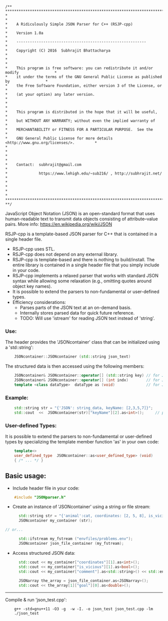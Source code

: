 ```
/** **************************************************************************************
*                                                                                        *
*    A Ridiculously Simple JSON Parser for C++ (RSJP-cpp)                                *
*    Version 1.0a                                                                        *
*    ----------------------------------------------------------                          *
*    Copyright (C) 2016  Subhrajit Bhattacharya                                          *
*                                                                                        *
*    This program is free software: you can redistribute it and/or modify                *
*    it under the terms of the GNU General Public License as published by                *
*    the Free Software Foundation, either version 3 of the License, or                   *
*    (at your option) any later version.                                                 *
*                                                                                        *
*    This program is distributed in the hope that it will be useful,                     *
*    but WITHOUT ANY WARRANTY; without even the implied warranty of                      *
*    MERCHANTABILITY or FITNESS FOR A PARTICULAR PURPOSE.  See the                       *
*    GNU General Public License for more details <http://www.gnu.org/licenses/>.         *
*                                                                                        *
*                                                                                        *
*    Contact:  subhrajit@gmail.com                                                       *
*              https://www.lehigh.edu/~sub216/ , http://subhrajit.net/                   *
*                                                                                        *
*                                                                                        *
*************************************************************************************** **/
```

JavaScript Object Notation (JSON) is an open-standard format that uses human-readable text
    to transmit data objects consisting of attribute–value pairs.
    More info: https://en.wikipedia.org/wiki/JSON 

RSJP-cpp is a template-based JSON parser for C++ that is contained in a single header file.
*   RSJP-cpp uses STL.
*   RSJP-cpp does not depend on any external library.
*   RSJP-cpp is template-based and there is nothing to build/install. The entire library is 
    contained in a single header file that you simply include in your code.
*   RSJP-cpp implements a relaxed parser that works with standard JSON syntax while
    allowing some relaxation (e.g., omitting quotes around object key names).
*   It is possible to extend the parsers to non-fundamental or user-defined types.
*   Efficiency considerations:
    - Parses parts of the JSON text at an on-demand basis.
    - Internally stores parsed data for quick future reference.
    - TODO: Will use 'istream' for reading JSON text instead of 'string'.

### Use:
The header provides the 'JSONcontainer' class that can be initialized using a 'std::string':
```C++
    JSONcontainer::JSONcontainer (std::string json_text)
```
The structured data is then accessed using the following members:
```C++
    JSONcontainer& JSONcontainer::operator[] (std::string key) // for JSON object
    JSONcontainer& JSONcontainer::operator[] (int indx)        // for JSON array
    template <class dataType>  dataType as (void)              // for JSON data
```

### Example:
```C++
    std::string str = "{'JSON': string_data, keyName: [2,3,5,7]}";
    std::cout  <<  JSONcontainer(str)["keyName"][2].as<int>();     // prints 5
```

### User-defined Types:
It is possible to extend the parsers to non-fundamental or user-defined types by
specializing the template member function 'as' in your own code:
```C++
    template<>
    user_defined_type  JSONcontainer::as<user_defined_type> (void)
    { /* ... */ }
```

Basic usage:
------------

* Include header file in your code:
```C++
    #include "JSONparser.h"
```

* Create an instance of 'JSONcontainer' using a string or file stream:
```C++
      std::string str = "{'animal':cat, coordinates: [2, 5, 8], is_vicious: false, \n comment:'It\\'s in fact quite...\\t adorable.' }";
      JSONcontainer my_container (str);

// or...

      std::ifstream my_fstream ("envfiles/problems.env");
      JSONcontainer json_file_container (my_fstream);
```

* Access structured JSON data:
```C++
      std::cout << my_container["coordinates"][1].as<int>();
      std::cout << my_container["is_vicious"][1].as<bool>();
      std::cout << my_container["comment"].as<std::string>() << std::endl;
    
      JSONarray the_array = json_file_container.as<JSONarray>();
      std::cout << the_array[1]["goal"][0].as<double>();
 ```
    
-----------------------------
Compile & run 'json_test.cpp':
```
    g++ -std=gnu++11 -O3 -g  -w -I. -o json_test json_test.cpp -lm
    ./json_test
```

